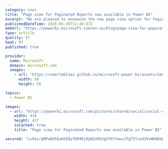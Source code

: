 ```yaml
---
category: news
title: "Page view for Paginated Reports now available in Power BI"
excerpt: "We are pleased to announce the new page view option for Paginated Reports is now available in the Power BI service."
publishedDateTime: 2020-05-26T11:49:57Z
webUrl: "https://powerbi.microsoft.com/en-us/blog/page-view-for-paginated-reports-now-available-in-power-bi/"
type: article
quality: 97
heat: 97
published: true

provider:
  name: Microsoft
  domain: microsoft.com
  images:
    - url: "https://smartableai.github.io/microsoft-power-bi/assets/images/organizations/microsoft.com-50x50.jpg"
      width: 50
      height: 50

topics:
  - Power BI

images:
  - url: "https://powerbi.microsoft.com/pictures/shared/social/social-default-image.png"
    width: 418
    height: 417
    isCached: true
    title: "Page view for Paginated Reports now available in Power BI"

secured: "Ls9airqMPa0U5EaHSEByfD94Rj8yWZzRUJg5fKYlmusJfgTZYzed3VxWK9DeB2VBJmncH2OnFuhUhCQKqHxoK0HdDZcIm1t7KG50nGAPeOcJN1DK1uxKZ3F+2G3rwoaS5ZOV4ejQAvtpTji7N3roTMG5X5xTgKNPJgxJnBw7e5YL30ljloNt+IdW2apNFg7f7cVC9hWsC+dnNjzLgLsEa/hc32fXWTuTKM/uQA/C+xoriFHOt+F0V66ex1EnLE/Scg9M1v9nzE+fZNW37PNVlDiJKxG1u7DXw7tBlID+tVZq57UxritI5xbjGl7ENiijeuyDkHaphcUj3yIShQM3Dw==;tH5nxR9Xm8egfk8vZKUKWQ=="
---
```


